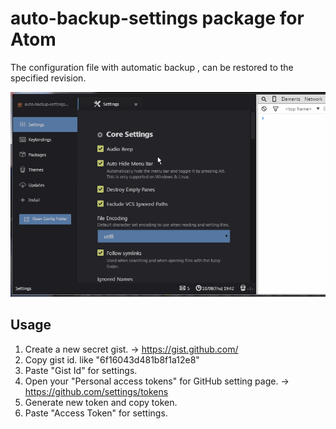 # auto-backup-settings package for Atom

The configuration file with automatic backup , can be restored to the specified revision.

![screenshot](https://raw.githubusercontent.com/nobuhito/auto-backup-settings/master/screencast.gif)


## Usage

1. Create a new secret gist.
    → https://gist.github.com/
2. Copy gist id. like "6f16043d481b8f1a12e8"
3. Paste "Gist Id" for settings.
4. Open your "Personal access tokens" for GitHub setting page. 
    → https://github.com/settings/tokens
5. Generate new token and copy token.
6. Paste "Access Token" for settings.